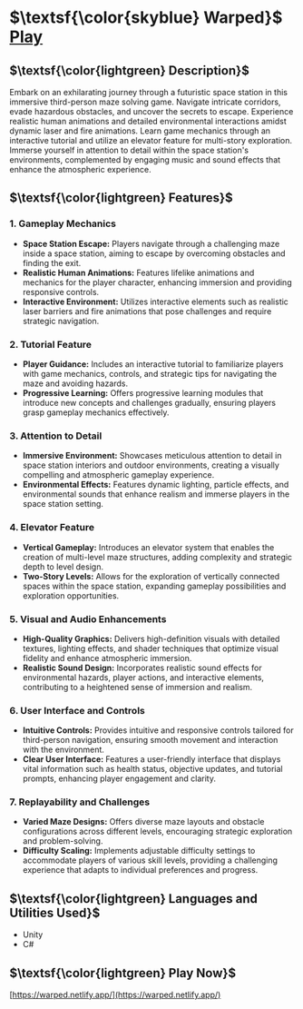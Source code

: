  # $\textsf{\color{skyblue} Warped}$ $\text{ }$ $\text{ }$ [Play](https://warped.netlify.app/)

## $\textsf{\color{lightgreen} Description}$
Embark on an exhilarating journey through a futuristic space station in this immersive third-person maze solving game. Navigate intricate corridors, evade hazardous obstacles, and uncover the secrets to escape. Experience realistic human animations and detailed environmental interactions amidst dynamic laser and fire animations. Learn game mechanics through an interactive tutorial and utilize an elevator feature for multi-story exploration. Immerse yourself in attention to detail within the space station's environments, complemented by engaging music and sound effects that enhance the atmospheric experience.

## $\textsf{\color{lightgreen} Features}$

### 1. Gameplay Mechanics
- **Space Station Escape:** Players navigate through a challenging maze inside a space station, aiming to escape by overcoming obstacles and finding the exit.
- **Realistic Human Animations:** Features lifelike animations and mechanics for the player character, enhancing immersion and providing responsive controls.
- **Interactive Environment:** Utilizes interactive elements such as realistic laser barriers and fire animations that pose challenges and require strategic navigation.

### 2. Tutorial Feature
- **Player Guidance:** Includes an interactive tutorial to familiarize players with game mechanics, controls, and strategic tips for navigating the maze and avoiding hazards.
- **Progressive Learning:** Offers progressive learning modules that introduce new concepts and challenges gradually, ensuring players grasp gameplay mechanics effectively.

### 3. Attention to Detail
- **Immersive Environment:** Showcases meticulous attention to detail in space station interiors and outdoor environments, creating a visually compelling and atmospheric gameplay experience.
- **Environmental Effects:** Features dynamic lighting, particle effects, and environmental sounds that enhance realism and immerse players in the space station setting.

### 4. Elevator Feature
- **Vertical Gameplay:** Introduces an elevator system that enables the creation of multi-level maze structures, adding complexity and strategic depth to level design.
- **Two-Story Levels:** Allows for the exploration of vertically connected spaces within the space station, expanding gameplay possibilities and exploration opportunities.

### 5. Visual and Audio Enhancements
- **High-Quality Graphics:** Delivers high-definition visuals with detailed textures, lighting effects, and shader techniques that optimize visual fidelity and enhance atmospheric immersion.
- **Realistic Sound Design:** Incorporates realistic sound effects for environmental hazards, player actions, and interactive elements, contributing to a heightened sense of immersion and realism.

### 6. User Interface and Controls
- **Intuitive Controls:** Provides intuitive and responsive controls tailored for third-person navigation, ensuring smooth movement and interaction with the environment.
- **Clear User Interface:** Features a user-friendly interface that displays vital information such as health status, objective updates, and tutorial prompts, enhancing player engagement and clarity.

### 7. Replayability and Challenges
- **Varied Maze Designs:** Offers diverse maze layouts and obstacle configurations across different levels, encouraging strategic exploration and problem-solving.
- **Difficulty Scaling:** Implements adjustable difficulty settings to accommodate players of various skill levels, providing a challenging experience that adapts to individual preferences and progress.



## $\textsf{\color{lightgreen} Languages and Utilities Used}$
- Unity
- C#

## $\textsf{\color{lightgreen} Play Now}$
[https://warped.netlify.app/](https://warped.netlify.app/)

